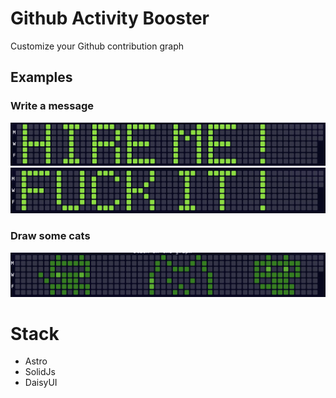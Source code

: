 # Github Activity Booster

Customize your Github contribution graph

## Examples

### Write a message
<img src="https://github.com/carlosqsilva/activity-booster/blob/main/public/hireme-image.png?raw=true" />
<img src="https://github.com/carlosqsilva/activity-booster/blob/main/public/fuckit-image.png?raw=true" />

### Draw some cats
<img src="https://github.com/carlosqsilva/activity-booster/blob/main/public/cats-image.png?raw=true" />

# Stack

- Astro
- SolidJs
- DaisyUI
